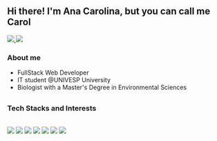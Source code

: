 ## Hi there! I'm Ana Carolina, but you can call me Carol
<div> 
  <a href="mailto:w.anapereira@gmail.com" alt="gmail" target="_blank">
  <img src="https://img.shields.io/badge/-Gmail-EA4335?style=plastic&labelColor=EA4335&logo=gmail&logoColor=white&link=mailto:w.anapereira@gmail.com" />
  </a>
  
  <a href="https://www.linkedin.com/in/wanapereira/" alt="LinkedIn" target="_blank">
  <img src="https://img.shields.io/badge/-Linkedin-0A66C2?style=plastic&labelColor=0A66C2&logo=linkedin&logoColor=white&link=https://www.linkedin.com/in/wanapereira/" />
  </a>
</div>

### About me
* FullStack Web Developer
* IT student @UNIVESP University 
* Biologist with a Master's Degree in Environmental Sciences

##

### Tech Stacks and Interests
<div style="display: inline_block"><br>
  <img src="https://img.shields.io/badge/Java-ED8B00?style=for-the-badge&logo=java&logoColor=white"/>
  <img src="https://img.shields.io/badge/JavaScript-F7DF1E?style=for-the-badge&logo=javascript&logoColor=black" />  
  <img src="https://img.shields.io/badge/PostgreSQL-4169E1?style=for-the-badge&logo=PostgreSQL&logoColor=white" />
  <img src="https://img.shields.io/badge/Node.Js-339933?style=for-the-badge&logo=Node.Js&logoColor=white" />
  <img src="https://img.shields.io/badge/React-61DAFB?style=for-the-badge&logo=React&logoColor=black" />
  <img src="https://img.shields.io/badge/HTML5-E34F26?style=for-the-badge&logo=html5&logoColor=white" />
  <img src="https://img.shields.io/badge/CSS-1572B6?style=for-the-badge&logo=css3&logoColor=white" />  
 </div>

##


  
  
  
<!--
<div>
  <a href="https://github.com/anacapx">
  <img height="150em" src="https://github-readme-stats.vercel.app/api?username=anacapx&show_icons=true&theme=chartreuse-dark&include_all_commits=true&count_private=true"/>
  <img height="150em" src="https://github-readme-stats.vercel.app/api/top-langs/?username=anacapx&layout=compact&langs_count=7&theme=chartreuse-dark"/>
</div>

<img title="JavaScript" align="center" alt="Js" height="30" width="40" src="https://raw.githubusercontent.com/devicons/devicon/master/icons/javascript/javascript-plain.svg">
  <img title="PostgreSQL" align="center" alt="postgreSQL" height="30" width="40" src="https://raw.githubusercontent.com/devicons/devicon/master/icons/postgresql/postgresql-original.svg"> 
  <img title="Node.js" align="center" alt="Nodejs" height="30" width="40" src="https://raw.githubusercontent.com/devicons/devicon/master/icons/nodejs/nodejs-original.svg">
  <img title="React" align="center" alt="React" height="30" width="40" src="https://raw.githubusercontent.com/devicons/devicon/master/icons/react/react-original.svg">
  <img title="HTML" align="center" alt="HTML" height="30" width="40" src="https://raw.githubusercontent.com/devicons/devicon/master/icons/html5/html5-original.svg">
  <img title="CSS" align="center" alt="CSS" height="30" width="40" src="https://raw.githubusercontent.com/devicons/devicon/master/icons/css3/css3-original.svg">  
### Stats
<div>
  <a href="https://github.com/CarolAmaral">
  <img height="180em" src="https://github-readme-stats.vercel.app/api?username=CarolAmaral&show_icons=true&theme=chartreuse-dark&include_all_commits=true&count_private=true"/>
  <img height="180em" src="https://github-readme-stats.vercel.app/api/top-langs/?username=CarolAmaral&layout=compact&langs_count=7&theme=chartreuse-dark"/>
</div>

### Contributions
![Snake animation](https://github.com/CarolAmaral/CarolAmaral/blob/output/github-contribution-grid-snake.svg)

##

### Stats
<div>
  <a href="https://github.com/CarolAmaral">
  <img height="180em" src="https://github-readme-stats.vercel.app/api?username=CarolAmaral&show_icons=true&theme=chartreuse-dark&include_all_commits=true&count_private=true"/>
  <img height="180em" src="https://github-readme-stats.vercel.app/api/top-langs/?username=CarolAmaral&layout=compact&langs_count=7&theme=chartreuse-dark"/>
</div>
- 🔭 I’m currently working on ...
- 👯 I’m looking to collaborate on ...
- 🤔 I’m looking for help with ...
- 💬 Ask me about ...
- 📫 How to reach me: ...
- 😄 Pronouns: ...

-->
